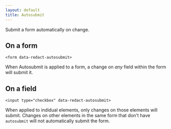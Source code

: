 ```yaml
---
layout: default
title: Autosubmit
---
```

Submit a form automatically on change.

## On a form

    <form data-redact-autosubmit>

When Autosubmit is applied to a form, a change on _any_ field within the form will submit it.

## On a field

    <input type="checkbox" data-redact-autosubmit>

When applied to indidual elements, only changes on those elements will submit. Changes on other elements in the same form that don't have `autosubmit` will not automatically submit the form.


